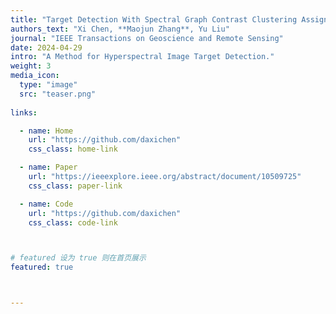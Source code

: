 ```yaml
---
title: "Target Detection With Spectral Graph Contrast Clustering Assignment and Spectral Graph Transformer in Hyperspectral Imagery"
authors_text: "Xi Chen, **Maojun Zhang**, Yu Liu"
journal: "IEEE Transactions on Geoscience and Remote Sensing"
date: 2024-04-29
intro: "A Method for Hyperspectral Image Target Detection."
weight: 3
media_icon:
  type: "image"
  src: "teaser.png"
  
links:

  - name: Home
    url: "https://github.com/daxichen"
    css_class: home-link

  - name: Paper
    url: "https://ieeexplore.ieee.org/abstract/document/10509725"
    css_class: paper-link

  - name: Code
    url: "https://github.com/daxichen"
    css_class: code-link



# featured 设为 true 则在首页展示
featured: true



---
```


